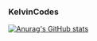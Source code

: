 ### KelvinCodes

[![Anurag's GitHub stats](https://github-readme-stats.vercel.app/api?username=kelvin-codes-stuff)](https://github.com/kelvin-codes-stuff/github-readme-stats)
